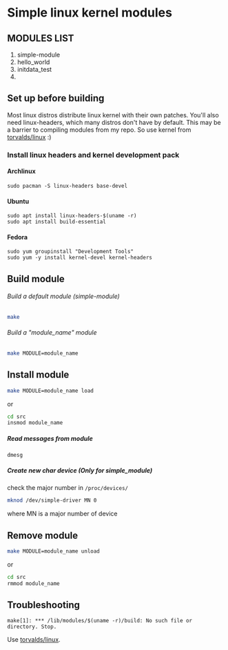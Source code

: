 # Simple linux kernel modules
## MODULES LIST
1. simple-module
2. hello_world
3. initdata_test
4.

## Set up before building
Most linux distros distribute linux kernel with their own patches. You'll also need linux-headers, which many distros don't have by default. This may be a barrier to compiling modules from my repo. 
So use kernel from [torvalds/linux](https://github.com/torvalds/linux) :)
### Install linux headers and kernel development pack
#### Archlinux
```
sudo pacman -S linux-headers base-devel
```
#### Ubuntu
```
sudo apt install linux-headers-$(uname -r)
sudo apt install build-essential
```
#### Fedora
```
sudo yum groupinstall "Development Tools"
sudo yum -y install kernel-devel kernel-headers
```
## Build module
###### Build a default module (simple-module)
```sh
make
```
###### Build a "module_name" module
```sh
make MODULE=module_name
```

## Install module
```sh
make MODULE=module_name load
```
or
```sh
cd src
insmod module_name
```

##### Read messages from module
```
dmesg
```

##### Create new char device (Only for simple_module)
check the major number in `/proc/devices/` 
```sh
mknod /dev/simple-driver MN 0
```
where MN is a major number of device

## Remove module
```sh
make MODULE=module_name unload
```
or
```sh
cd src
rmmod module_name
```

## Troubleshooting
```
make[1]: *** /lib/modules/$(uname -r)/build: No such file or directory. Stop.
```
Use [torvalds/linux](https://github.com/torvalds/linux).